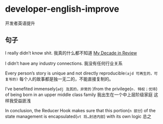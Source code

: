 
# developer-english-improve
开发者英语提升


## 句子

I really didn’t know shit. 
我真的什么都不知道 [My Decade in Review](https://overreacted.io/my-decade-in-review/)

I didn’t have any industry connections. 
我没有任何行业关系

Every person’s story is unique and not directly reproducible```(ajd 可再生的，可复写的)``` 
每个人的故事都是独一无二的，不能直接复制的。

I’ve benefited immensely(```adj 及其的，非常的``` )from the privilege(```n. 特权；优待```) of being born in an upper middle class family 
我出生在一个中上层阶级家庭 这样我受益匪浅

In conclusion, the Reducer Hook makes sure that this portion(```n 部分```) of the state management is encapsulated(```vt 将…封进内部```) with its own logic
总之
